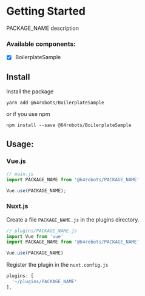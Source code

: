 # Getting Started

PACKAGE_NAME description

### Available components:

- [x] BoilerplateSample

## Install

Install the package
```console
yarn add @64robots/BoilerplateSample
```

or if you use npm
```console
npm install --save @64robots/BoilerplateSample
```

## Usage:

### Vue.js

```javascript
// main.js
import PACKAGE_NAME from '@64robots/PACKAGE_NAME'

Vue.use(PACKAGE_NAME);
```

### Nuxt.js
Create a file `PACKAGE_NAME.js` in the plugins directory.

```javascript
// plugins/PACKAGE_NAME.js
import Vue from 'vue'
import PACKAGE_NAME from '@64robots/PACKAGE_NAME'

Vue.use(PACKAGE_NAME)
```

Register the plugin in the `nuxt.config.js`

```javascript
plugins: [
  '~/plugins/PACKAGE_NAME'
],
```
